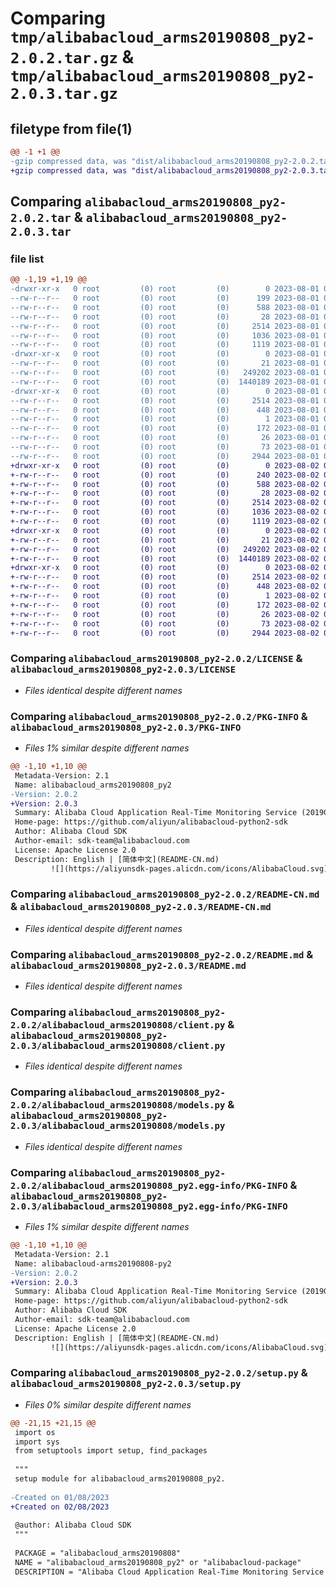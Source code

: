 # Comparing `tmp/alibabacloud_arms20190808_py2-2.0.2.tar.gz` & `tmp/alibabacloud_arms20190808_py2-2.0.3.tar.gz`

## filetype from file(1)

```diff
@@ -1 +1 @@
-gzip compressed data, was "dist/alibabacloud_arms20190808_py2-2.0.2.tar", last modified: Tue Aug  1 02:14:58 2023, max compression
+gzip compressed data, was "dist/alibabacloud_arms20190808_py2-2.0.3.tar", last modified: Wed Aug  2 03:50:15 2023, max compression
```

## Comparing `alibabacloud_arms20190808_py2-2.0.2.tar` & `alibabacloud_arms20190808_py2-2.0.3.tar`

### file list

```diff
@@ -1,19 +1,19 @@
-drwxr-xr-x   0 root         (0) root         (0)        0 2023-08-01 02:14:58.000000 alibabacloud_arms20190808_py2-2.0.2/
--rw-r--r--   0 root         (0) root         (0)      199 2023-08-01 02:14:58.000000 alibabacloud_arms20190808_py2-2.0.2/ChangeLog.md
--rw-r--r--   0 root         (0) root         (0)      588 2023-08-01 02:14:58.000000 alibabacloud_arms20190808_py2-2.0.2/LICENSE
--rw-r--r--   0 root         (0) root         (0)       28 2023-08-01 02:14:58.000000 alibabacloud_arms20190808_py2-2.0.2/MANIFEST.in
--rw-r--r--   0 root         (0) root         (0)     2514 2023-08-01 02:14:58.000000 alibabacloud_arms20190808_py2-2.0.2/PKG-INFO
--rw-r--r--   0 root         (0) root         (0)     1036 2023-08-01 02:14:58.000000 alibabacloud_arms20190808_py2-2.0.2/README-CN.md
--rw-r--r--   0 root         (0) root         (0)     1119 2023-08-01 02:14:58.000000 alibabacloud_arms20190808_py2-2.0.2/README.md
-drwxr-xr-x   0 root         (0) root         (0)        0 2023-08-01 02:14:58.000000 alibabacloud_arms20190808_py2-2.0.2/alibabacloud_arms20190808/
--rw-r--r--   0 root         (0) root         (0)       21 2023-08-01 02:14:58.000000 alibabacloud_arms20190808_py2-2.0.2/alibabacloud_arms20190808/__init__.py
--rw-r--r--   0 root         (0) root         (0)   249202 2023-08-01 02:14:58.000000 alibabacloud_arms20190808_py2-2.0.2/alibabacloud_arms20190808/client.py
--rw-r--r--   0 root         (0) root         (0)  1440189 2023-08-01 02:14:58.000000 alibabacloud_arms20190808_py2-2.0.2/alibabacloud_arms20190808/models.py
-drwxr-xr-x   0 root         (0) root         (0)        0 2023-08-01 02:14:58.000000 alibabacloud_arms20190808_py2-2.0.2/alibabacloud_arms20190808_py2.egg-info/
--rw-r--r--   0 root         (0) root         (0)     2514 2023-08-01 02:14:58.000000 alibabacloud_arms20190808_py2-2.0.2/alibabacloud_arms20190808_py2.egg-info/PKG-INFO
--rw-r--r--   0 root         (0) root         (0)      448 2023-08-01 02:14:58.000000 alibabacloud_arms20190808_py2-2.0.2/alibabacloud_arms20190808_py2.egg-info/SOURCES.txt
--rw-r--r--   0 root         (0) root         (0)        1 2023-08-01 02:14:58.000000 alibabacloud_arms20190808_py2-2.0.2/alibabacloud_arms20190808_py2.egg-info/dependency_links.txt
--rw-r--r--   0 root         (0) root         (0)      172 2023-08-01 02:14:58.000000 alibabacloud_arms20190808_py2-2.0.2/alibabacloud_arms20190808_py2.egg-info/requires.txt
--rw-r--r--   0 root         (0) root         (0)       26 2023-08-01 02:14:58.000000 alibabacloud_arms20190808_py2-2.0.2/alibabacloud_arms20190808_py2.egg-info/top_level.txt
--rw-r--r--   0 root         (0) root         (0)       73 2023-08-01 02:14:58.000000 alibabacloud_arms20190808_py2-2.0.2/setup.cfg
--rw-r--r--   0 root         (0) root         (0)     2944 2023-08-01 02:14:58.000000 alibabacloud_arms20190808_py2-2.0.2/setup.py
+drwxr-xr-x   0 root         (0) root         (0)        0 2023-08-02 03:50:15.000000 alibabacloud_arms20190808_py2-2.0.3/
+-rw-r--r--   0 root         (0) root         (0)      240 2023-08-02 03:50:15.000000 alibabacloud_arms20190808_py2-2.0.3/ChangeLog.md
+-rw-r--r--   0 root         (0) root         (0)      588 2023-08-02 03:50:15.000000 alibabacloud_arms20190808_py2-2.0.3/LICENSE
+-rw-r--r--   0 root         (0) root         (0)       28 2023-08-02 03:50:15.000000 alibabacloud_arms20190808_py2-2.0.3/MANIFEST.in
+-rw-r--r--   0 root         (0) root         (0)     2514 2023-08-02 03:50:15.000000 alibabacloud_arms20190808_py2-2.0.3/PKG-INFO
+-rw-r--r--   0 root         (0) root         (0)     1036 2023-08-02 03:50:15.000000 alibabacloud_arms20190808_py2-2.0.3/README-CN.md
+-rw-r--r--   0 root         (0) root         (0)     1119 2023-08-02 03:50:15.000000 alibabacloud_arms20190808_py2-2.0.3/README.md
+drwxr-xr-x   0 root         (0) root         (0)        0 2023-08-02 03:50:15.000000 alibabacloud_arms20190808_py2-2.0.3/alibabacloud_arms20190808/
+-rw-r--r--   0 root         (0) root         (0)       21 2023-08-02 03:50:15.000000 alibabacloud_arms20190808_py2-2.0.3/alibabacloud_arms20190808/__init__.py
+-rw-r--r--   0 root         (0) root         (0)   249202 2023-08-02 03:50:15.000000 alibabacloud_arms20190808_py2-2.0.3/alibabacloud_arms20190808/client.py
+-rw-r--r--   0 root         (0) root         (0)  1440189 2023-08-02 03:50:15.000000 alibabacloud_arms20190808_py2-2.0.3/alibabacloud_arms20190808/models.py
+drwxr-xr-x   0 root         (0) root         (0)        0 2023-08-02 03:50:15.000000 alibabacloud_arms20190808_py2-2.0.3/alibabacloud_arms20190808_py2.egg-info/
+-rw-r--r--   0 root         (0) root         (0)     2514 2023-08-02 03:50:15.000000 alibabacloud_arms20190808_py2-2.0.3/alibabacloud_arms20190808_py2.egg-info/PKG-INFO
+-rw-r--r--   0 root         (0) root         (0)      448 2023-08-02 03:50:15.000000 alibabacloud_arms20190808_py2-2.0.3/alibabacloud_arms20190808_py2.egg-info/SOURCES.txt
+-rw-r--r--   0 root         (0) root         (0)        1 2023-08-02 03:50:15.000000 alibabacloud_arms20190808_py2-2.0.3/alibabacloud_arms20190808_py2.egg-info/dependency_links.txt
+-rw-r--r--   0 root         (0) root         (0)      172 2023-08-02 03:50:15.000000 alibabacloud_arms20190808_py2-2.0.3/alibabacloud_arms20190808_py2.egg-info/requires.txt
+-rw-r--r--   0 root         (0) root         (0)       26 2023-08-02 03:50:15.000000 alibabacloud_arms20190808_py2-2.0.3/alibabacloud_arms20190808_py2.egg-info/top_level.txt
+-rw-r--r--   0 root         (0) root         (0)       73 2023-08-02 03:50:15.000000 alibabacloud_arms20190808_py2-2.0.3/setup.cfg
+-rw-r--r--   0 root         (0) root         (0)     2944 2023-08-02 03:50:15.000000 alibabacloud_arms20190808_py2-2.0.3/setup.py
```

### Comparing `alibabacloud_arms20190808_py2-2.0.2/LICENSE` & `alibabacloud_arms20190808_py2-2.0.3/LICENSE`

 * *Files identical despite different names*

### Comparing `alibabacloud_arms20190808_py2-2.0.2/PKG-INFO` & `alibabacloud_arms20190808_py2-2.0.3/PKG-INFO`

 * *Files 1% similar despite different names*

```diff
@@ -1,10 +1,10 @@
 Metadata-Version: 2.1
 Name: alibabacloud_arms20190808_py2
-Version: 2.0.2
+Version: 2.0.3
 Summary: Alibaba Cloud Application Real-Time Monitoring Service (20190808) SDK Library for Python2
 Home-page: https://github.com/aliyun/alibabacloud-python2-sdk
 Author: Alibaba Cloud SDK
 Author-email: sdk-team@alibabacloud.com
 License: Apache License 2.0
 Description: English | [简体中文](README-CN.md)
         ![](https://aliyunsdk-pages.alicdn.com/icons/AlibabaCloud.svg)
```

### Comparing `alibabacloud_arms20190808_py2-2.0.2/README-CN.md` & `alibabacloud_arms20190808_py2-2.0.3/README-CN.md`

 * *Files identical despite different names*

### Comparing `alibabacloud_arms20190808_py2-2.0.2/README.md` & `alibabacloud_arms20190808_py2-2.0.3/README.md`

 * *Files identical despite different names*

### Comparing `alibabacloud_arms20190808_py2-2.0.2/alibabacloud_arms20190808/client.py` & `alibabacloud_arms20190808_py2-2.0.3/alibabacloud_arms20190808/client.py`

 * *Files identical despite different names*

### Comparing `alibabacloud_arms20190808_py2-2.0.2/alibabacloud_arms20190808/models.py` & `alibabacloud_arms20190808_py2-2.0.3/alibabacloud_arms20190808/models.py`

 * *Files identical despite different names*

### Comparing `alibabacloud_arms20190808_py2-2.0.2/alibabacloud_arms20190808_py2.egg-info/PKG-INFO` & `alibabacloud_arms20190808_py2-2.0.3/alibabacloud_arms20190808_py2.egg-info/PKG-INFO`

 * *Files 1% similar despite different names*

```diff
@@ -1,10 +1,10 @@
 Metadata-Version: 2.1
 Name: alibabacloud-arms20190808-py2
-Version: 2.0.2
+Version: 2.0.3
 Summary: Alibaba Cloud Application Real-Time Monitoring Service (20190808) SDK Library for Python2
 Home-page: https://github.com/aliyun/alibabacloud-python2-sdk
 Author: Alibaba Cloud SDK
 Author-email: sdk-team@alibabacloud.com
 License: Apache License 2.0
 Description: English | [简体中文](README-CN.md)
         ![](https://aliyunsdk-pages.alicdn.com/icons/AlibabaCloud.svg)
```

### Comparing `alibabacloud_arms20190808_py2-2.0.2/setup.py` & `alibabacloud_arms20190808_py2-2.0.3/setup.py`

 * *Files 0% similar despite different names*

```diff
@@ -21,15 +21,15 @@
 import os
 import sys
 from setuptools import setup, find_packages
 
 """
 setup module for alibabacloud_arms20190808_py2.
 
-Created on 01/08/2023
+Created on 02/08/2023
 
 @author: Alibaba Cloud SDK
 """
 
 PACKAGE = "alibabacloud_arms20190808"
 NAME = "alibabacloud_arms20190808_py2" or "alibabacloud-package"
 DESCRIPTION = "Alibaba Cloud Application Real-Time Monitoring Service (20190808) SDK Library for Python2"
```

